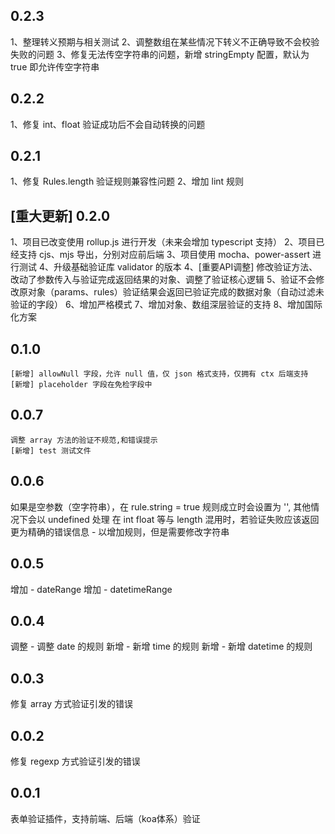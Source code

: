 ## 0.2.3
1、整理转义预期与相关测试
2、调整数组在某些情况下转义不正确导致不会校验失败的问题
3、修复无法传空字符串的问题，新增 stringEmpty 配置，默认为 true 即允许传空字符串

## 0.2.2
1、修复 int、float 验证成功后不会自动转换的问题

## 0.2.1
1、修复 Rules.length 验证规则兼容性问题
2、增加 lint 规则

## [重大更新] 0.2.0
1、项目已改变使用 rollup.js 进行开发（未来会增加 typescript 支持）
2、项目已经支持 cjs、mjs 导出，分别对应前后端
3、项目使用 mocha、power-assert 进行测试
4、升级基础验证库 validator 的版本
4、[重要API调整] 修改验证方法、改动了参数传入与验证完成返回结果的对象、调整了验证核心逻辑
5、验证不会修改原对象（params、rules）验证结果会返回已验证完成的数据对象（自动过滤未验证的字段）
6、增加严格模式
7、增加对象、数组深层验证的支持
8、增加国际化方案

## 0.1.0
    [新增] allowNull 字段，允许 null 值，仅 json 格式支持，仅拥有 ctx 后端支持
    [新增] placeholder 字段在免检字段中
    
## 0.0.7
    调整 array 方法的验证不规范,和错误提示    
    [新增] test 测试文件

## 0.0.6
如果是空参数（空字符串），在 rule.string = true 规则成立时会设置为 '', 其他情况下会以 undefined 处理
在 int float 等与 length 混用时，若验证失败应该返回更为精确的错误信息
    - 以增加规则，但是需要修改字符串

## 0.0.5
增加 - dateRange
增加 - datetimeRange

## 0.0.4
调整 - 调整 date 的规则
新增 - 新增 time 的规则
新增 - 新增 datetime 的规则

## 0.0.3
修复 array 方式验证引发的错误

## 0.0.2
修复 regexp 方式验证引发的错误

## 0.0.1
表单验证插件，支持前端、后端（koa体系）验证